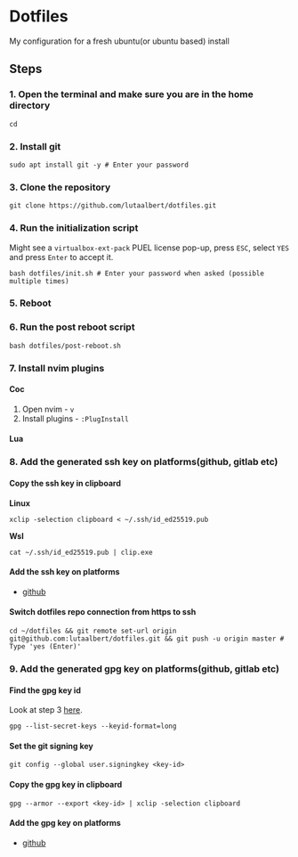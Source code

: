 # Dotfiles

My configuration for a fresh ubuntu(or ubuntu based) install

## Steps

### 1. Open the terminal and make sure you are in the home directory

```shell
cd
```

### 2. Install git

```shell
sudo apt install git -y # Enter your password
```

### 3. Clone the repository

```shell
git clone https://github.com/lutaalbert/dotfiles.git
```

### 4. Run the initialization script

Might see a `virtualbox-ext-pack` PUEL license pop-up, press `ESC`, select `YES`
and press `Enter` to accept it.

```shell
bash dotfiles/init.sh # Enter your password when asked (possible multiple times)
```

### 5. Reboot

### 6. Run the post reboot script

```shell
bash dotfiles/post-reboot.sh
```

### 7. Install nvim plugins

#### Coc

1. Open nvim - `v`
2. Install plugins - `:PlugInstall`

#### Lua

### 8. Add the generated ssh key on platforms(github, gitlab etc)

#### Copy the ssh key in clipboard

**Linux**

```shell
xclip -selection clipboard < ~/.ssh/id_ed25519.pub
```

**Wsl**

```shell
cat ~/.ssh/id_ed25519.pub | clip.exe
```

#### Add the ssh key on platforms

- [github](https://docs.github.com/en/github/authenticating-to-github/adding-a-new-ssh-key-to-your-github-account)

#### Switch dotfiles repo connection from https to ssh

```shell
cd ~/dotfiles && git remote set-url origin git@github.com:lutaalbert/dotfiles.git && git push -u origin master # Type 'yes (Enter)'
```

### 9. Add the generated gpg key on platforms(github, gitlab etc)

#### Find the gpg key id

Look at step 3 [here](https://docs.github.com/en/authentication/managing-commit-signature-verification/telling-git-about-your-signing-key).

```shell
gpg --list-secret-keys --keyid-format=long
```

#### Set the git signing key

```shell
git config --global user.signingkey <key-id>
```

#### Copy the gpg key in clipboard

```shell
gpg --armor --export <key-id> | xclip -selection clipboard
```

#### Add the gpg key on platforms

- [github](https://docs.github.com/en/authentication/managing-commit-signature-verification/adding-a-new-gpg-key-to-your-github-account)
